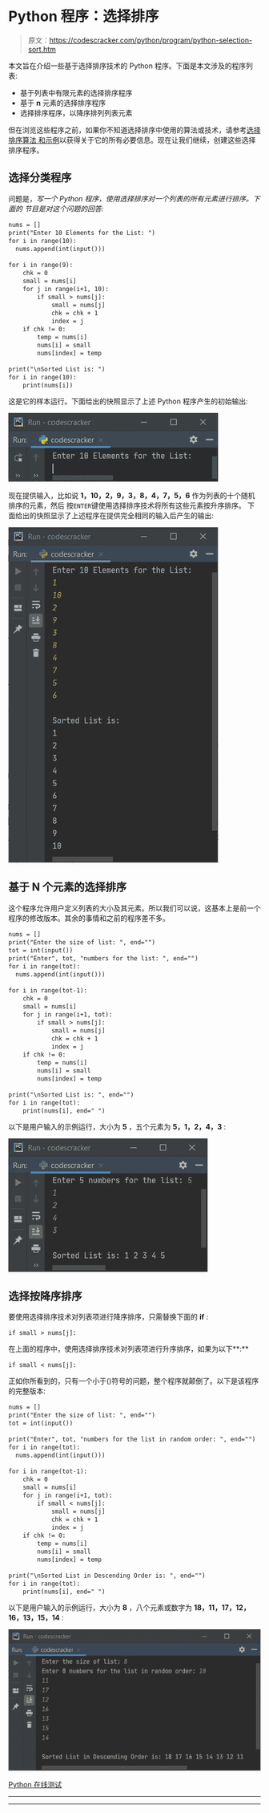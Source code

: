 # Python 程序：选择排序

> 原文：<https://codescracker.com/python/program/python-selection-sort.htm>

本文旨在介绍一些基于选择排序技术的 Python 程序。下面是本文涉及的程序列表:

*   基于列表中有限元素的选择排序程序
*   基于 **n** 元素的选择排序程序
*   选择排序程序，以降序排列列表元素

但在浏览这些程序之前，如果你不知道选择排序中使用的算法或技术，请参考[选择排序算法 和示例](/computer-fundamental/selection-sort.htm)以获得关于它的所有必要信息。现在让我们继续，创建这些选择排序程序。

## 选择分类程序

问题是，*写一个 Python 程序，使用选择排序对一个列表的所有元素进行排序。下面的 节目是对这个问题的回答:*

```
nums = []
print("Enter 10 Elements for the List: ")
for i in range(10):
  nums.append(int(input()))

for i in range(9):
    chk = 0
    small = nums[i]
    for j in range(i+1, 10):
        if small > nums[j]:
            small = nums[j]
            chk = chk + 1
            index = j
    if chk != 0:
        temp = nums[i]
        nums[i] = small
        nums[index] = temp

print("\nSorted List is: ")
for i in range(10):
    print(nums[i])
```

这是它的样本运行。下面给出的快照显示了上述 Python 程序产生的初始输出:

![python selection sort program](img/2c4485042d9cb8ad2b29d1b3a9952fee.png)

现在提供输入，比如说 **1，10，2，9，3，8，4，7，5，6** 作为列表的十个随机排序的元素，然后 按`ENTER`键使用选择排序技术将所有这些元素按升序排序。 下面给出的快照显示了上述程序在提供完全相同的输入后产生的输出:

![selection sort program in Python](img/d94ec4ccea47d8de304d73d68160be21.png)

## 基于 N 个元素的选择排序

这个程序允许用户定义列表的大小及其元素。所以我们可以说，这基本上是前一个程序的修改版本。其余的事情和之前的程序差不多。

```
nums = []
print("Enter the size of list: ", end="")
tot = int(input())
print("Enter", tot, "numbers for the list: ", end="")
for i in range(tot):
  nums.append(int(input()))

for i in range(tot-1):
    chk = 0
    small = nums[i]
    for j in range(i+1, tot):
        if small > nums[j]:
            small = nums[j]
            chk = chk + 1
            index = j
    if chk != 0:
        temp = nums[i]
        nums[i] = small
        nums[index] = temp

print("\nSorted List is: ", end="")
for i in range(tot):
    print(nums[i], end=" ")
```

以下是用户输入的示例运行，大小为 **5** ，五个元素为 **5，1，2，4，3** :

![selection sort python](img/376d0403e08b55547b5c8f2dda4004bb.png)

## 选择按降序排序

要使用选择排序技术对列表项进行降序排序，只需替换下面的 **if** :

```
if small > nums[j]:
```

在上面的程序中，使用选择排序技术对列表项进行升序排序，如果为以下**:**

```
if small < nums[j]:
```

正如你所看到的，只有一个小于()符号的问题，整个程序就颠倒了。以下是该程序的完整版本:

```
nums = []
print("Enter the size of list: ", end="")
tot = int(input())

print("Enter", tot, "numbers for the list in random order: ", end="")
for i in range(tot):
  nums.append(int(input()))

for i in range(tot-1):
    chk = 0
    small = nums[i]
    for j in range(i+1, tot):
        if small < nums[j]:
            small = nums[j]
            chk = chk + 1
            index = j
    if chk != 0:
        temp = nums[i]
        nums[i] = small
        nums[index] = temp

print("\nSorted List in Descending Order is: ", end="")
for i in range(tot):
    print(nums[i], end=" ")
```

以下是用户输入的示例运行，大小为 **8** ，八个元素或数字为 **18，11，17，12，16，13，15，14** :

![selection sort in python](img/9154b9bb38d47c12ac278cc5e558868f.png)

[Python 在线测试](/exam/showtest.php?subid=10)

* * *

* * *